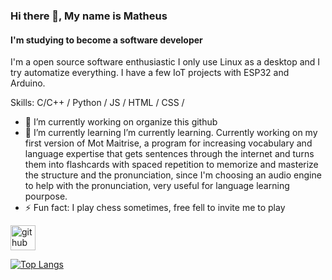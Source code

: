 ### Hi there 👋, My name is Matheus
#### I'm studying to become a software developer
I'm a open source software enthusiastic I only use Linux as a desktop and I try automatize everything. I have a few IoT projects with ESP32 and Arduino.

Skills: C/C++ / Python / JS / HTML / CSS / 

- 🔭 I’m currently working on organize this github 
- 🌱 I’m currently learning I’m currently learning. Currently working on my first version of Mot Maitrise, a program for increasing vocabulary and language expertise that gets sentences through the internet and turns them into flashcards with spaced repetition to memorize and masterize the structure and the pronunciation, since I'm choosing an audio engine to help with the pronunciation, very useful for language learning pourpose. 
- ⚡ Fun fact: I play chess sometimes, free fell to invite me to play 


[<img src='https://cdn.jsdelivr.net/npm/simple-icons@3.0.1/icons/github.svg' alt='github' height='40'>](https://github.com/Matheus-Mota1)  

[![Top Langs](https://github-readme-stats.vercel.app/api/top-langs/?username=Matheus-Mota1)](https://github.com/anuraghazra/github-readme-stats)

